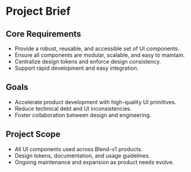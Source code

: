 # Project Brief

## Core Requirements
- Provide a robust, reusable, and accessible set of UI components.
- Ensure all components are modular, scalable, and easy to maintain.
- Centralize design tokens and enforce design consistency.
- Support rapid development and easy integration.

## Goals
- Accelerate product development with high-quality UI primitives.
- Reduce technical debt and UI inconsistencies.
- Foster collaboration between design and engineering.

## Project Scope
- All UI components used across Blend-v1 products.
- Design tokens, documentation, and usage guidelines.
- Ongoing maintenance and expansion as product needs evolve. 